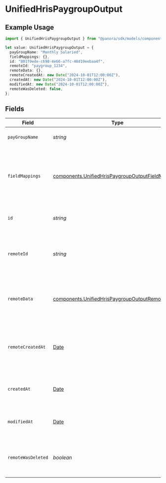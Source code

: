 # UnifiedHrisPaygroupOutput

## Example Usage

```typescript
import { UnifiedHrisPaygroupOutput } from "@panora/sdk/models/components";

let value: UnifiedHrisPaygroupOutput = {
  payGroupName: "Monthly Salaried",
  fieldMappings: {},
  id: "801f9ede-c698-4e66-a7fc-48d19eebaa4f",
  remoteId: "paygroup_1234",
  remoteData: {},
  remoteCreatedAt: new Date("2024-10-01T12:00:00Z"),
  createdAt: new Date("2024-10-01T12:00:00Z"),
  modifiedAt: new Date("2024-10-01T12:00:00Z"),
  remoteWasDeleted: false,
};
```

## Fields

| Field                                                                                                                  | Type                                                                                                                   | Required                                                                                                               | Description                                                                                                            | Example                                                                                                                |
| ---------------------------------------------------------------------------------------------------------------------- | ---------------------------------------------------------------------------------------------------------------------- | ---------------------------------------------------------------------------------------------------------------------- | ---------------------------------------------------------------------------------------------------------------------- | ---------------------------------------------------------------------------------------------------------------------- |
| `payGroupName`                                                                                                         | *string*                                                                                                               | :heavy_minus_sign:                                                                                                     | The name of the pay group                                                                                              | Monthly Salaried                                                                                                       |
| `fieldMappings`                                                                                                        | [components.UnifiedHrisPaygroupOutputFieldMappings](../../models/components/unifiedhrispaygroupoutputfieldmappings.md) | :heavy_minus_sign:                                                                                                     | The custom field mappings of the object between the remote 3rd party & Panora                                          | {<br/>"custom_field_1": "value1",<br/>"custom_field_2": "value2"<br/>}                                                 |
| `id`                                                                                                                   | *string*                                                                                                               | :heavy_minus_sign:                                                                                                     | The UUID of the pay group record                                                                                       | 801f9ede-c698-4e66-a7fc-48d19eebaa4f                                                                                   |
| `remoteId`                                                                                                             | *string*                                                                                                               | :heavy_minus_sign:                                                                                                     | The remote ID of the pay group in the context of the 3rd Party                                                         | paygroup_1234                                                                                                          |
| `remoteData`                                                                                                           | [components.UnifiedHrisPaygroupOutputRemoteData](../../models/components/unifiedhrispaygroupoutputremotedata.md)       | :heavy_minus_sign:                                                                                                     | The remote data of the pay group in the context of the 3rd Party                                                       | {<br/>"raw_data": {<br/>"additional_field": "some value"<br/>}<br/>}                                                   |
| `remoteCreatedAt`                                                                                                      | [Date](https://developer.mozilla.org/en-US/docs/Web/JavaScript/Reference/Global_Objects/Date)                          | :heavy_minus_sign:                                                                                                     | The date when the pay group was created in the 3rd party system                                                        | 2024-10-01T12:00:00Z                                                                                                   |
| `createdAt`                                                                                                            | [Date](https://developer.mozilla.org/en-US/docs/Web/JavaScript/Reference/Global_Objects/Date)                          | :heavy_minus_sign:                                                                                                     | The created date of the pay group record                                                                               | 2024-10-01T12:00:00Z                                                                                                   |
| `modifiedAt`                                                                                                           | [Date](https://developer.mozilla.org/en-US/docs/Web/JavaScript/Reference/Global_Objects/Date)                          | :heavy_minus_sign:                                                                                                     | The last modified date of the pay group record                                                                         | 2024-10-01T12:00:00Z                                                                                                   |
| `remoteWasDeleted`                                                                                                     | *boolean*                                                                                                              | :heavy_minus_sign:                                                                                                     | Indicates if the pay group was deleted in the remote system                                                            | false                                                                                                                  |